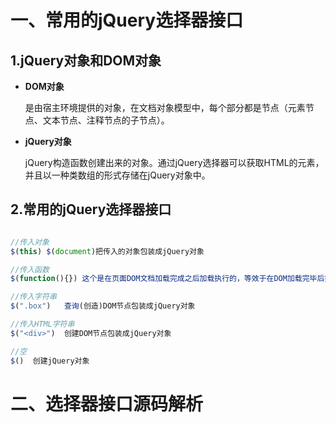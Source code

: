 # 一、常用的jQuery选择器接口

## 1.jQuery对象和DOM对象

* **DOM对象**

  是由宿主环境提供的对象，在文档对象模型中，每个部分都是节点（元素节点、文本节点、注释节点的子节点）。

* **jQuery对象**


  jQuery构造函数创建出来的对象。通过jQuery选择器可以获取HTML的元素，并且以一种类数组的形式存储在jQuery对象中。



## 2.常用的jQuery选择器接口

```javascript

//传入对象
$(this) $(document)把传入的对象包装成jQuery对象

//传入函数
$(function(){}) 这个是在页面DOM文档加载完成之后加载执行的，等效于在DOM加载完毕后执行了$(document).ready()方法。

//传入字符串
$(".box")   查询(创造)DOM节点包装成jQuery对象

//传入HTML字符串
$("<div>")  创建DOM节点包装成jQuery对象

//空
$()  创建jQuery对象
```






# 二、选择器接口源码解析

